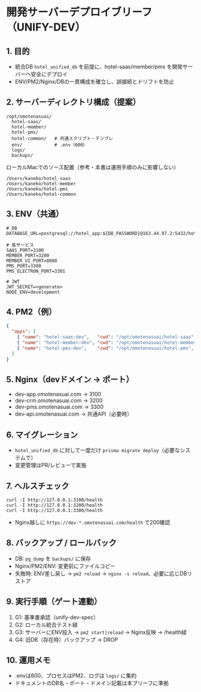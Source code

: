 # 開発サーバーデプロイブリーフ（UNIFY-DEV）

## 1. 目的
- 統合DB `hotel_unified_db` を前提に、hotel-saas/member/pms を開発サーバーへ安全にデプロイ
- ENV/PM2/Nginx/DBの一貫構成を確立し、誤接続とドリフトを防止

## 2. サーバーディレクトリ構成（提案）
```
/opt/omotenasuai/
  hotel-saas/
  hotel-member/
  hotel-pms/
  hotel-common/   # 共通スクリプト・テンプレ
  env/            # .env（600）
  logs/
  backups/
```

ローカルMacでのソース配置（参考・本書は運用手順のみに影響しない）
```
/Users/kaneko/hotel-saas
/Users/kaneko/hotel-member
/Users/kaneko/hotel-pms
/Users/kaneko/hotel-common
```

## 3. ENV（共通）
```
# DB
DATABASE_URL=postgresql://hotel_app:${DB_PASSWORD}@163.44.97.2:5432/hotel_unified_db

# 各サービス
SAAS_PORT=3100
MEMBER_PORT=3200
MEMBER_UI_PORT=8080
PMS_PORT=3300
PMS_ELECTRON_PORT=3301

# JWT
JWT_SECRET=<generate>
NODE_ENV=development
```

## 4. PM2（例）
```json
{
  "apps": [
    { "name": "hotel-saas:dev",   "cwd": "/opt/omotenasuai/hotel-saas",   "script": "pnpm", "args": "run dev", "env": { "PORT": 3100, "DATABASE_URL": "${DATABASE_URL}", "NODE_ENV": "development" } },
    { "name": "hotel-member:dev", "cwd": "/opt/omotenasuai/hotel-member", "script": "pnpm", "args": "run dev", "env": { "PORT": 3200, "DATABASE_URL": "${DATABASE_URL}", "NODE_ENV": "development" } },
    { "name": "hotel-pms:dev",    "cwd": "/opt/omotenasuai/hotel-pms",    "script": "pnpm", "args": "run dev", "env": { "PORT": 3300, "DATABASE_URL": "${DATABASE_URL}", "NODE_ENV": "development" } }
  ]
}
```

## 5. Nginx（devドメイン → ポート）
- dev-app.omotenasuai.com → 3100
- dev-crm.omotenasuai.com → 3200
- dev-pms.omotenasuai.com → 3300
- dev-api.omotenasuai.com → 共通API（必要時）

## 6. マイグレーション
- `hotel_unified_db` に対して一度だけ `prisma migrate deploy`（必要なシステムで）
- 変更管理はPR/レビューで実施

## 7. ヘルスチェック
```
curl -I http://127.0.0.1:3100/health
curl -I http://127.0.0.1:3200/health
curl -I http://127.0.0.1:3300/health
```
- Nginx越しに `https://dev-*.omotenasuai.com/health` で200確認

## 8. バックアップ / ロールバック
- DB: `pg_dump` を `backups/` に保存
- Nginx/PM2/ENV: 変更前にファイルコピー
- 失敗時: ENV差し戻し → `pm2 reload` → `nginx -s reload`、必要に応じDBリストア

## 9. 実行手順（ゲート連動）
1) G1: 基準書承認（unify-dev-spec）
2) G2: ローカル統合テスト緑
3) G3: サーバーにENV投入 → `pm2 start|reload` → Nginx反映 → /health緑
4) G4: 旧DB（存在時）バックアップ → DROP

## 10. 運用メモ
- .envは600、プロセスはPM2、ログは `logs/` に集約
- ドキュメントのDB名・ポート・ドメイン記載は本ブリーフに準拠
```
